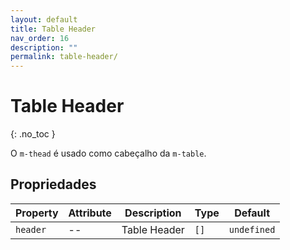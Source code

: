 ```yaml
---
layout: default
title: Table Header
nav_order: 16
description: ""
permalink: table-header/
---
```

# Table Header
{: .no_toc }

O `m-thead` é usado como cabeçalho da `m-table`.
## Propriedades

| Property | Attribute | Description  | Type | Default     |
| -------- | --------- | ------------ | ---- | ----------- |
| `header` | --        | Table Header | `[]` | `undefined` |